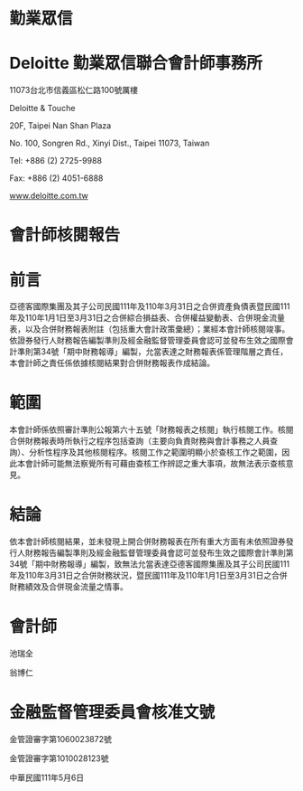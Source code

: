 # 勤業眾信

# Deloitte 勤業眾信聯合會計師事務所

11073台北市信義區松仁路100號厲樓

Deloitte & Touche

20F, Taipei Nan Shan Plaza

No. 100, Songren Rd., Xinyi Dist., Taipei 11073, Taiwan

Tel: +886 (2) 2725-9988

Fax: +886 (2) 4051-6888

www.deloitte.com.tw

# 會計師核閱報告

# 前言

亞德客國際集團及其子公司民國111年及110年3月31日之合併資產負債表暨民國111年及110年1月1日至3月31日之合併綜合損益表、合併權益變動表、合併現金流量表，以及合併財務報表附註（包括重大會計政策彙總）；業經本會計師核閱竣事。依證券發行人財務報告編製準則及經金融監督管理委員會認可並發布生效之國際會計準則第34號「期中財務報導」編製，允當表達之財務報表係管理階層之責任，本會計師之責任係依據核閱結果對合併財務報表作成結論。

# 範圍

本會計師係依照審計準則公報第六十五號「財務報表之核閱」執行核閱工作。核閱合併財務報表時所執行之程序包括查詢（主要向負責財務與會計事務之人員查詢）、分析性程序及其他核閱程序。核閱工作之範圍明顯小於查核工作之範圍，因此本會計師可能無法察覺所有可藉由查核工作辨認之重大事項，故無法表示查核意見。

# 結論

依本會計師核閱結果，並未發現上開合併財務報表在所有重大方面有未依照證券發行人財務報告編製準則及經金融監督管理委員會認可並發布生效之國際會計準則第34號「期中財務報導」編製，致無法允當表達亞德客國際集團及其子公司民國111年及110年3月31日之合併財務狀況，暨民國111年及110年1月1日至3月31日之合併財務績效及合併現金流量之情事。

# 會計師

池瑞全

翁博仁

# 金融監督管理委員會核准文號

金管證審字第1060023872號

金管證審字第1010028123號

中華民國111年5月6日
